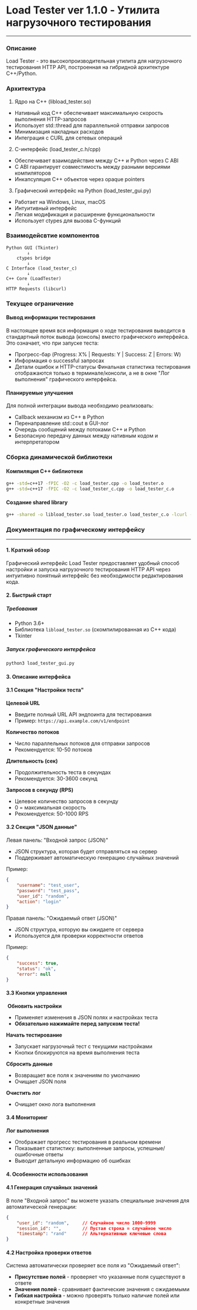 
# Load Tester ver 1.1.0 - Утилита нагрузочного тестирования
---
### Описание

Load Tester - это высокопроизводительная утилита для нагрузочного тестирования HTTP API, построенная на гибридной архитектуре C++/Python.

### Архитектура

1. Ядро на C++ (libload_tester.so)
- Нативный код C++ обеспечивает максимальную скорость выполнения HTTP-запросов
- Использует std::thread для параллельной отправки запросов
- Минимизация накладных расходов
- Интеграция с CURL для сетевых операций

2. C-интерфейс (load_tester_c.h/cpp)
- Обеспечивает взаимодействие между C++ и Python через C ABI
- C ABI гарантирует совместимость между разными версиями компиляторов
- Инкапсуляция C++ объектов через opaque pointers

3. Графический интерфейс на Python (load_tester_gui.py)
- Работает на Windows, Linux, macOS
- Интуитивный интерфейс
- Легкая модификация и расширение функциональности
- Использует ctypes для вызова C-функций

### Взаимодейсвтие компонентов

```text
Python GUI (Tkinter)
        ↓
    ctypes bridge
        ↓
C Interface (load_tester_c)
        ↓
C++ Core (LoadTester)
        ↓
HTTP Requests (libcurl)
```
### Текущее ограничение
#### Вывод информации тестирования
В настоящее время вся информация о ходе тестирования выводится в стандартный поток вывода (консоль) вместо графического интерфейса.
Это означает, что при запуске теста:
- Прогресс-бар (Progress: X% | Requests: Y | Success: Z | Errors: W)
- Информация о successful запросах
- Детали ошибок и HTTP-статусы
Финальная статистика тестирования отображаются только в терминале/консоли, а не в окне "Лог выполнения" графического интерфейса.

#### Планируемые улучшения
Для полной интеграции вывода необходимо реализовать:
- Callback механизм из C++ в Python
- Перенаправление std::cout в GUI-лог
- Очередь сообщений между потоками C++ и Python
- Безопасную передачу данных между нативным кодом и интерпретатором

### Сборка динамической библиотеки

#### Компиляция C++ библиотеки
```bash
g++ -std=c++17 -fPIC -O2 -c load_tester.cpp -o load_tester.o
g++ -std=c++17 -fPIC -O2 -c load_tester_c.cpp -o load_tester_c.o
```

#### Создание shared library
```bash
g++ -shared -o libload_tester.so load_tester.o load_tester_c.o -lcurl -ljsoncpp -lpthread
```

### Документация по графическому интерфейсу 
---
#### 1. Краткий обзор

Графический интерфейс Load Tester предоставляет удобный способ настройки и запуска нагрузочного тестирования HTTP API через интуитивно понятный интерфейс без необходимости редактирования кода.
#### 2. Быстрый старт
##### Требования
- Python 3.6+
- Библиотека `libload_tester.so` (скомпилированная из C++ кода)
- Tkinter
##### Запуск графического интерфейса
```bash
python3 load_tester_gui.py
```
#### 3. Описание интерфейса

#### 3.1 Секция "Настройки теста"

**Целевой URL**
- Введите полный URL API эндпоинта для тестирования
- Пример: `https://api.example.com/v1/endpoint`    

**Количество потоков**
- Число параллельных потоков для отправки запросов
- Рекомендуется: 10-50 потоков

**Длительность (сек)**
- Продолжительность теста в секундах
- Рекомендуется: 30-3600 секунд

**Запросов в секунду (RPS)**
- Целевое количество запросов в секунду
- 0 = максимальная скорость
- Рекомендуется: 50-1000 RPS
#### 3.2 Секция "JSON данные"

 Левая панель: "Входной запрос (JSON)"
- JSON структура, которая будет отправляться на сервер
- Поддерживает автоматическую генерацию случайных значений

Пример:
```json
{
    "username": "test_user",
    "password": "test_pass",
    "user_id": "random",
    "action": "login"
}
```

Правая панель: "Ожидаемый ответ (JSON)"
- JSON структура, которую вы ожидаете от сервера
- Используется для проверки корректности ответов

Пример:
```json
{
    "success": true,
    "status": "ok",
    "error": null
}
```

#### 3.3 Кнопки управления

 **Обновить настройки**
- Применяет изменения в JSON полях и настройках теста
- **Обязательно нажимайте перед запуском теста!**

**Начать тестирование**
- Запускает нагрузочный тест с текущими настройками
- Кнопки блокируются на время выполнения теста

**Сбросить данные**
- Возвращает все поля к значениям по умолчанию
- Очищает JSON поля

**Очистить лог**
- Очищает окно лога выполнения
#### 3.4 Мониторинг

**Лог выполнения**
- Отображает прогресс тестирования в реальном времени
- Показывает статистику: выполненные запросы, успешные/ошибочные ответы
- Выводит детальную информацию об ошибках

#### 4. Особенности использования

#### 4.1 Генерация случайных значений

В поле "Входной запрос" вы можете указать специальные значения для автоматической генерации:
```json
{
    "user_id": "random",     // Случайное число 1000-9999
    "session_id": "",        // Пустая строка = случайное число
    "timestamp": "rand"      // Альтернативные ключевые слова
}
```

#### 4.2 Настройка проверки ответов

Система автоматически проверяет все поля из "Ожидаемый ответ":
- **Присутствие полей** - проверяет что указанные поля существуют в ответе
- **Значения полей** - сравнивает фактические значения с ожидаемыми
- **Гибкая настройка** - можно проверять только наличие полей или конкретные значения

